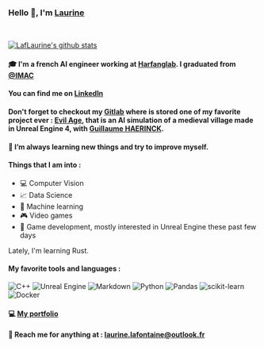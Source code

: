### Hello 👋, I'm [Laurine](https://laflaurine.github.io/portfolio/) 

<br/>

[![LafLaurine's github stats](https://github-readme-stats.vercel.app/api?username=LafLaurine&show_icons=true&theme=radical)](https://github.com/anuraghazra/github-readme-stats) <br/>

#### :mortar_board: I'm a french AI engineer working at [Harfanglab](https://www.harfanglab.io/). I graduated from [@IMAC](https://www.ingenieur-imac.fr/)

#### You can find me on <a href="https://linkedin.com/in/laurine-lafontaine-826545148" target="blank">LinkedIn</a>

#### Don't forget to checkout my [Gitlab](https://gitlab.com/LafLaurine) where is stored one of my favorite project ever : [Evil Age](https://gitlab.com/guillaume-haerinck/evil-age), that is an AI simulation of a medieval village made in Unreal Engine 4, with [Guillaume HAERINCK](https://guillaumehaerinck.com).

#### :notebook: I’m always learning new things and try to improve myself. <br/>
#### Things that I am into :
  - :computer: Computer Vision
  - :chart_with_upwards_trend: Data Science
  - :brain: Machine learning
  - :video_game: Video games
  - :wrench: Game development, mostly interested in Unreal Engine these past few days

Lately, I'm learning Rust.

#### My favorite tools and languages :
![C++](https://img.shields.io/badge/c++-%2300599C.svg?style=for-the-badge&logo=c%2B%2B&logoColor=white)
![Unreal Engine](https://img.shields.io/badge/unrealengine-%23313131.svg?style=for-the-badge&logo=unrealengine&logoColor=white)
![Markdown](https://img.shields.io/badge/markdown-%23000000.svg?style=for-the-badge&logo=markdown&logoColor=white)
![Python](https://img.shields.io/badge/python-3670A0?style=for-the-badge&logo=python&logoColor=ffdd54)
![Pandas](https://img.shields.io/badge/pandas-%23150458.svg?style=for-the-badge&logo=pandas&logoColor=white)
![scikit-learn](https://img.shields.io/badge/scikit--learn-%23F7931E.svg?style=for-the-badge&logo=scikit-learn&logoColor=white)
![Docker](https://img.shields.io/badge/docker-%230db7ed.svg?style=for-the-badge&logo=docker&logoColor=white)

#### :computer: [My portfolio](https://laflaurine.github.io/portfolio/)
#### :e-mail: Reach me for anything at : <laurine.lafontaine@outlook.fr>
